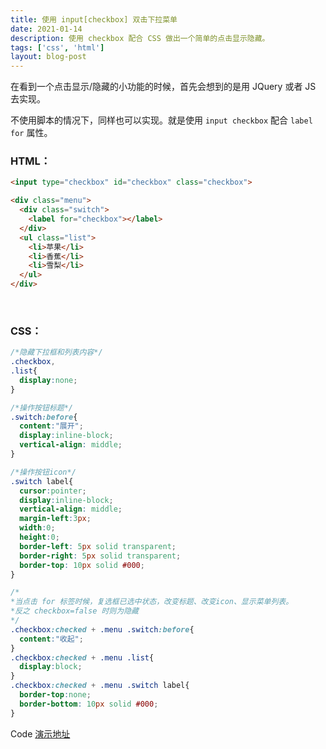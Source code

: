 ```yaml
---
title: 使用 input[checkbox] 双击下拉菜单
date: 2021-01-14
description: 使用 checkbox 配合 CSS 做出一个简单的点击显示隐藏。
tags: ['css', 'html']
layout: blog-post
---
```


在看到一个点击显示/隐藏的小功能的时候，首先会想到的是用 JQuery 或者 JS 去实现。

不使用脚本的情况下，同样也可以实现。就是使用 `input checkbox` 配合 `label for` 属性。

### HTML：

```html
<input type="checkbox" id="checkbox" class="checkbox">

<div class="menu">
  <div class="switch">
    <label for="checkbox"></label>
  </div>
  <ul class="list">
    <li>苹果</li>
    <li>香蕉</li>
    <li>雪梨</li>
  </ul>
</div>
```

<br/>

### CSS：

```css
/*隐藏下拉框和列表内容*/
.checkbox,
.list{
  display:none;
}

/*操作按钮标题*/
.switch:before{
  content:"展开";
  display:inline-block;
  vertical-align: middle;
}

/*操作按钮icon*/
.switch label{
  cursor:pointer;
  display:inline-block;
  vertical-align: middle;
  margin-left:3px;
  width:0;
  height:0;
  border-left: 5px solid transparent;
  border-right: 5px solid transparent;
  border-top: 10px solid #000;
}

/*
*当点击 for 标签时候，复选框已选中状态，改变标题、改变icon、显示菜单列表。
*反之 checkbox=false 时则为隐藏
*/
.checkbox:checked + .menu .switch:before{
  content:"收起";
}
.checkbox:checked + .menu .list{
  display:block;
}
.checkbox:checked + .menu .switch label{
  border-top:none;
  border-bottom: 10px solid #000;
} 
```

Code [演示地址](https://codepen.io/leeweiss/pen/ZVvWeZ?editors=1100)

